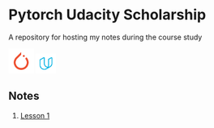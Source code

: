 # Pytorch Udacity Scholarship
A repository for hosting my notes during the course study

<img src="/images/pytorch_logo.png" width="50" height="50" alt="PyTorch Logo"> <img src="/images/Udacity_logo_800.png" width="40" height="40" alt="Udacity Logo">


## Notes

1. [Lesson 1](/notes/Lesson-2.md)
